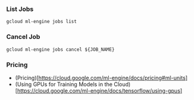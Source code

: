 ### List Jobs
~~~~
gcloud ml-engine jobs list
~~~~

### Cancel Job
~~~~
gcloud ml-engine jobs cancel ${JOB_NAME}
~~~~


### Pricing
- (Pricing)[https://cloud.google.com/ml-engine/docs/pricing#ml-units]
- (Using GPUs for Training Models in the Cloud)[https://cloud.google.com/ml-engine/docs/tensorflow/using-gpus]

